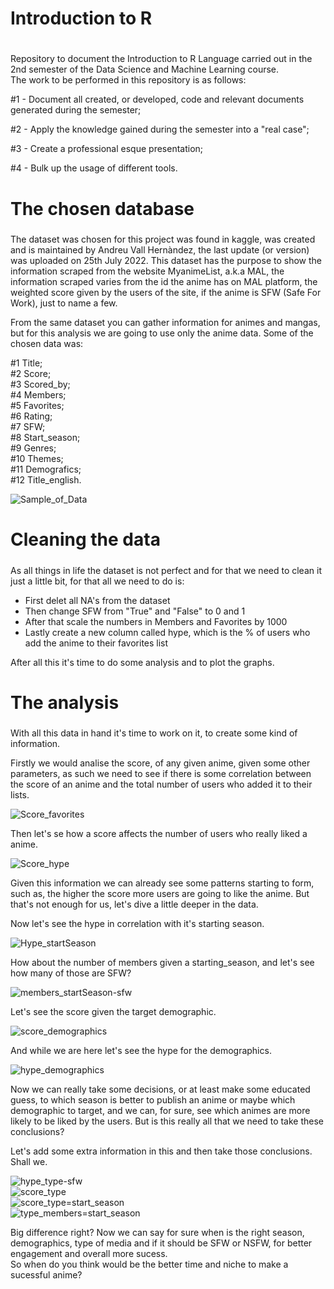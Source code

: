# Introduction to R <h1>
Repository to document the Introduction to R Language carried out in the 2nd semester of the Data Science and Machine Learning course. <br>
The work to be performed in this repository is as follows:

#1 - Document all created, or developed, code and relevant documents generated during the semester;

#2 - Apply the knowledge gained during the semester into a "real case";

#3 - Create a professional esque presentation;

#4 - Bulk up the usage of different tools.

# The chosen database <h5>
<p> The dataset was chosen for this project was found in kaggle, was created and is maintained by Andreu Vall Hernàndez, the last update (or version) was uploaded on 25th July 2022. This dataset has the purpose to show the information scraped from the website MyanimeList, a.k.a MAL, the information scraped varies from the id the anime has on MAL platform, the weighted score given by the users of the site, if the anime is SFW (Safe For Work), just to name a few. </p>
<p> From the same dataset you can gather information for animes and mangas, but for this analysis we are going to use only the anime data. Some of the chosen data was: </p>
#1 Title; <br>
#2 Score; <br>
#3 Scored_by; <br>
#4 Members; <br>
#5 Favorites; <br>
#6 Rating; <br>
#7 SFW; <br>
#8 Start_season; <br>
#9 Genres; <br>
#10 Themes; <br>
#11 Demografics; <br>
#12 Title_english. <br>
  
![Sample_of_Data](https://github.com/gabriextremo/Introducao-a-R/assets/48864607/5a807a95-8465-4a66-8ea2-f0fdc8b06be4)
  
# Cleaning the data <h5>
<p>As all things in life the dataset is not perfect and for that we need to clean it just a little bit, for that all we need to do is:<br></p>
  <ul>
    <li>First delet all NA's from the dataset</li>
    <li>Then change SFW from "True" and "False" to 0 and 1</li>
    <li>After that scale the numbers in Members and Favorites by 1000</li>
    <li>Lastly create a new column called hype, which is the % of users who add the anime to their favorites list</li>
</ul>
  <p>After all this it's time to do some analysis and to plot the graphs.
  
# The analysis <h5>
<p> With all this data in hand it's time to work on it, to create some kind of information.</p>
<p> Firstly we would analise the score, of any given anime, given some other parameters, as such we need to see if there is some correlation between the score of an anime and the total number of users who added it to their lists.</p>

![Score_favorites](https://github.com/gabriextremo/Introducao-a-R/assets/48864607/c585a4bf-1937-46dd-97a2-af5f3cee7bda)
 <br>
<p>Then let's se how a score affects the number of users who really liked a anime.</p>
  
![Score_hype](https://github.com/gabriextremo/Introducao-a-R/assets/48864607/15304ec1-8a8c-40f6-964f-b495de79f6c6)

<p>Given this information we can already see some patterns starting to form, such as, the higher the score more users are going to like the anime. But that's not enough for us, let's dive a little deeper in the data.</p>
  
<p>Now let's see the hype in correlation with it's starting season.</p>
  
![Hype_startSeason](https://github.com/gabriextremo/Introducao-a-R/assets/48864607/de79dc95-c542-458b-a2df-f73c2d710a76)
 
<p> How about the number of members given a starting_season, and let's see how many of those are SFW?</p>
  
![members_startSeason-sfw](https://github.com/gabriextremo/Introducao-a-R/assets/48864607/bd1fb30b-fb7a-440d-a810-5976b723b1b8)

<p>Let's see the score given the target demographic.</p>
  
![score_demographics](https://github.com/gabriextremo/Introducao-a-R/assets/48864607/94f72599-6316-4b46-8a7c-2d6395190adf)

<p>And while we are here let's see the hype for the demographics.</p>
  
![hype_demographics](https://github.com/gabriextremo/Introducao-a-R/assets/48864607/eea9c2d6-f5a2-4475-93f2-50026c233345)

<p>Now we can really take some decisions, or at least make some educated guess, to which season is better to publish an anime or maybe which demographic to target, and we can, for sure, see which animes are more likely to be liked by the users. But is this really all that we need to take these conclusions? </p>  
<p> Let's add some extra information in this and then take those conclusions. Shall we.</p>
  
![hype_type-sfw](https://github.com/gabriextremo/Introducao-a-R/assets/48864607/c4882223-aea6-499a-b4fc-396af9013d44)
  <br>
![score_type](https://github.com/gabriextremo/Introducao-a-R/assets/48864607/3115f83c-f597-4b34-80ed-234fe1998e16)
  <br>
![score_type=start_season](https://github.com/gabriextremo/Introducao-a-R/assets/48864607/c439cf41-d0a4-49c6-9d37-74530e006ca8)
  <br>
![type_members=start_season](https://github.com/gabriextremo/Introducao-a-R/assets/48864607/5d9239fe-d0b0-4623-9a77-5a4f3174e507)
  <br>
<p> Big difference right? Now we can say for sure when is the right season, demographics, type of media and if it should be SFW or NSFW, for better engagement and overall more sucess. <br>
  So when do you think would be the better time and niche to make a sucessful anime?</p>
